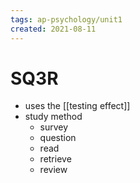 ```yaml
---
tags: ap-psychology/unit1 
created: 2021-08-11
---
```


# SQ3R

- uses the [[testing effect]]
- study method
	- survey
	- question
	- read
	- retrieve
	- review